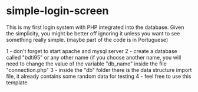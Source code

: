 # simple-login-screen
This is my first login system with PHP integrated into the database. Given the simplicity, you might be better off ignoring it unless you want to see something really simple. (maybe part of the code is in Portuguese)

1 - don't forget to start apache and mysql server
2 - create a database called "bdti95" or any other name (if you choose another name, you will need to change the value of the variable "db_name" inside the file "connection.php"
3 - inside the "db" folder there is the data structure import file, it already contains some random data for testing
4 - feel free to use this template
